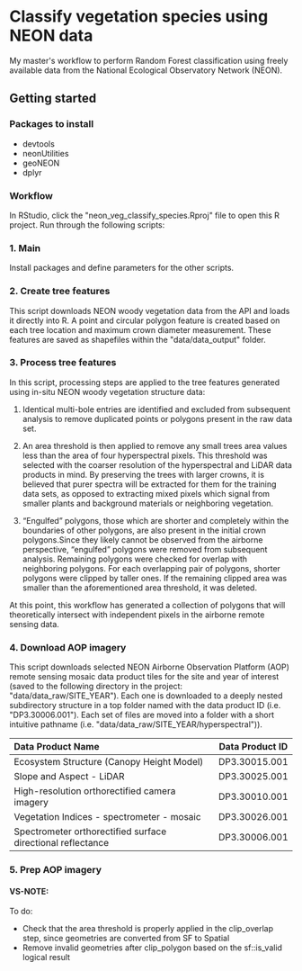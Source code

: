 # Classify vegetation species using NEON data
My master's workflow to perform Random Forest classification using freely available data from the National Ecological Observatory Network (NEON). 

## Getting started 

### Packages to install

- devtools
- neonUtilities
- geoNEON 
- dplyr

### Workflow

In RStudio, click the "neon_veg_classify_species.Rproj" file to open this R project.
Run through the following scripts:

### 1. Main
Install packages and define parameters for the other scripts. 

### 2. Create tree features
This script downloads NEON woody vegetation data from the API and loads it directly into R. A point and circular polygon feature is created based on each tree location and maximum crown diameter measurement. These features are saved as shapefiles within the "data/data_output" folder. 

### 3. Process tree features
In this script, processing steps are applied to the tree features generated using in-situ NEON woody vegetation structure data: 

1. Identical multi-bole entries are identified and excluded from subsequent analysis to remove duplicated points or polygons present in the raw data set. 

2. An area threshold is then applied to remove any small trees area values less than the area of four hyperspectral pixels. This threshold was selected with the coarser resolution of the hyperspectral and LiDAR data products in mind. By preserving the trees with larger crowns, it is believed that purer spectra will be extracted for them for the training data sets, as opposed to extracting mixed pixels which signal from smaller plants and background materials or neighboring vegetation. 

3. “Engulfed” polygons, those which are shorter and completely within the boundaries of other polygons, are also present in the initial crown polygons.Since they likely cannot be observed from the airborne perspective, “engulfed” polygons were removed from subsequent analysis. Remaining polygons were checked for overlap with neighboring polygons. For each overlapping pair of polygons, shorter polygons were clipped by taller ones. If the remaining clipped area was smaller than the aforementioned area threshold, it was deleted. 

At this point, this workflow has generated a collection of polygons that will theoretically intersect with independent pixels in the airborne remote sensing data.

### 4. Download AOP imagery

This script downloads selected NEON Airborne Observation Platform (AOP) remote sensing mosaic data product tiles for the site and year of interest (saved to the following directory in the project: "data/data_raw/SITE_YEAR"). Each one is downloaded to a deeply nested subdirectory structure in a top folder named with the data product ID (i.e. "DP3.30006.001"). Each set of files are moved into a folder with a short intuitive pathname (i.e. "data/data_raw/SITE_YEAR/hyperspectral")). 

| Data Product Name                                    | Data Product ID |
| :---                                                   | ---             |
| Ecosystem Structure (Canopy Height Model)             | DP3.30015.001   |
| Slope and Aspect - LiDAR                              | DP3.30025.001   |
| High-resolution orthorectified camera imagery  | DP3.30010.001   |
| Vegetation Indices - spectrometer - mosaic            | DP3.30026.001   |
| Spectrometer orthorectified surface directional reflectance | DP3.30006.001| 

### 5. Prep AOP imagery






#### VS-NOTE: 
To do:
- Check that the area threshold is properly applied in the clip_overlap step, since geometries are converted from SF to Spatial
- Remove invalid geometries after clip_polygon based on the sf::is_valid logical result 